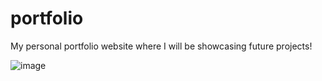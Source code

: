 # portfolio
My personal portfolio website where I will be showcasing future projects!

![image](https://github.com/Jingyue-Wu/portfolio/assets/75918217/070794b9-db5d-4224-a31e-73f0a284bd6d)
